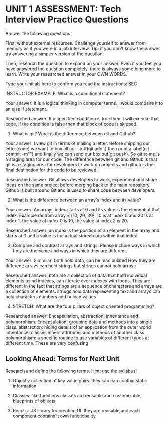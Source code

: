 # UNIT 1 ASSESSMENT: Tech Interview Practice Questions

Answer the following questions.

First, without external resources. Challenge yourself to answer from memory as if you were in a job interview. Tip: if you don't know the answer try answering a simpler version of the question.

Then, research the question to expand on your answer. Even if you feel you have answered the question completely, there is always something more to learn. Write your researched answer in your OWN WORDS.

Type your initials here to confirm you read the instructions: SEC

INSTRUCTOR EXAMPLE: What is a conditional statement?

Your answer: It is a logical thinking in computer terms. I would compaire it to an else if statement. 

Researched answer: If a specified condition is true then it will execute that code, if the condition is false then that block of code is skipped.

1. What is git? What is the difference between git and Github?

Your answer: I view git in terms of mailing a letter. Before shipping our letter(code) we want to box all our stuff(git add .) then print a label(git commit -m"") and finally we can send our box out(git push). So git to me is a staging area for our code. The difference between git and Github is that git is a staging area for developers to work on projects and github is the final destination for the code to be reviewed.

Researched answer: Git allows developers to work, experiment and share ideas on the same project before merging back to the main repository. Github is built around Git and is used to share code between developers. 

2. What is the difference between an array's index and its value?

Your answer: An arrays index starts at 0 and its value is the element at that index. Example random array = [10, 20, 30]: 10 is at index 0 and 20 is at index 1. the value at index 0 is 10, the value at index 2 is 20.

Researched answer: an index is the position of an element in the array and starts at 0 and a value is the actual stored data within that index

3. Compare and contrast arrays and strings. Please include ways in which they are the same and ways in which they are different.

Your answer: Simmilar: both hold data, can be manipulated 
How they are different: arrays can hold strings but strings cannot hold arrays

Researched answer: both are a collection of data that hold individual elements usind indexes, can itterate over indexes with loops. 
    They are different in the fact that strings are a sequence of characters and arrays are a collection of elements. strings hold data representing text and arrays can hold characters numbers and bulean values

4. STRETCH: What are the four pillars of object oriented programming?

Researched answer: Encapsulation, abstraction, inheritance and polymorphism. Encapsulation: grouping data and methods into a single class. 
abstraction: hiding details of an application from the outer world
inheritance: classes inherit attributes and methods of another class
polymorphism: a specific routine to use variables of different types at different time. 
These are very confusing 


## Looking Ahead: Terms for Next Unit

Research and define the following terms. Hint: use the syllabus!

1. Objects: collection of key value pairs. they can can contain static information 

2. Classes: like functions classes are reusable and customizable, blueprints of objects

3. React: a JS library for creating UI. they are reusable and each component contains it own functionality
